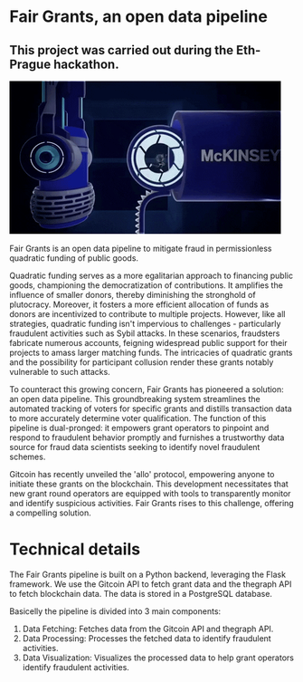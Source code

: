 # Fair Grants, an open data pipeline
## This project was carried out during the Eth-Prague hackathon.

![DataPipeline](gif/DataPipeline.gif)

Fair Grants is an open data pipeline to mitigate fraud in permissionless quadratic funding of public goods.

Quadratic funding serves as a more egalitarian approach to financing public goods, championing the democratization of contributions. It amplifies the influence of smaller donors, thereby diminishing the stronghold of plutocracy. Moreover, it fosters a more efficient allocation of funds as donors are incentivized to contribute to multiple projects.
However, like all strategies, quadratic funding isn't impervious to challenges - particularly fraudulent activities such as Sybil attacks. In these scenarios, fraudsters fabricate numerous accounts, feigning widespread public support for their projects to amass larger matching funds. The intricacies of quadratic grants and the possibility for participant collusion render these grants notably vulnerable to such attacks.

To counteract this growing concern, Fair Grants has pioneered a solution: an open data pipeline. This groundbreaking system streamlines the automated tracking of voters for specific grants and distills transaction data to more accurately determine voter qualification. The function of this pipeline is dual-pronged: it empowers grant operators to pinpoint and respond to fraudulent behavior promptly and furnishes a trustworthy data source for fraud data scientists seeking to identify novel fraudulent schemes.

Gitcoin has recently unveiled the 'allo' protocol, empowering anyone to initiate these grants on the blockchain. This development necessitates that new grant round operators are equipped with tools to transparently monitor and identify suspicious activities. Fair Grants rises to this challenge, offering a compelling solution.

# Technical details

The Fair Grants pipeline is built on a Python backend, leveraging the Flask framework. We use the Gitcoin API to fetch grant data and the thegraph API to fetch blockchain data. The data is stored in a PostgreSQL database. 

Basicelly the pipeline is divided into 3 main components:

1. Data Fetching: Fetches data from the Gitcoin API and thegraph API.
2. Data Processing: Processes the fetched data to identify fraudulent activities.
3. Data Visualization: Visualizes the processed data to help grant operators identify fraudulent activities.
